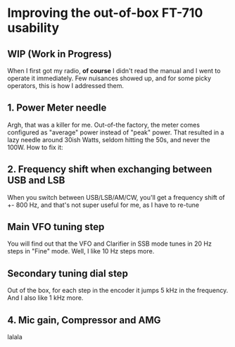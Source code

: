 # Improving the out-of-box FT-710 usability

## WIP (Work in Progress)

When I first got my radio, **of course** I didn't read the manual and I went to operate it immediately. Few nuisances showed up, and for some picky operators, this is how I addressed them.

## 1. Power Meter needle
Argh, that was a killer for me. Out-of-the factory, the meter comes configured as "average" power instead of "peak" power. That resulted in a lazy needle around 30ish Watts, seldom hitting the 50s, and never the 100W. How to fix it:

## 2. Frequency shift when exchanging between USB and LSB
When you switch between USB/LSB/AM/CW, you'll get a frequency shift of +- 800 Hz, and that's not super useful for me, as I have to re-tune

## Main VFO tuning step
You will find out that the VFO and Clarifier in SSB mode tunes in 20 Hz steps in "Fine" mode. Well, I like 10 Hz steps more.

## Secondary tuning dial step
Out of the box, for each step in the encoder it jumps 5 kHz in the frequency. And I also like 1 kHz more.

## 4. Mic gain, Compressor and AMG
lalala
